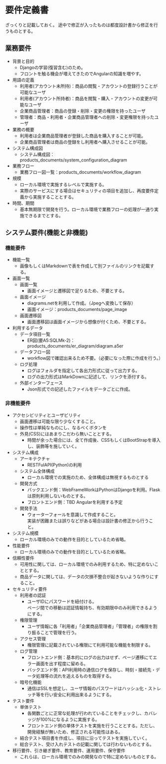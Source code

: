 # 要件定義書
ざっくりと記載しておく。
途中で修正が入ったものは都度設計書から修正を行うものとする。

## 業務要件
* 背景と目的  
  * Djangoの学習(復習含む)のため。
  * フロントを触る機会が増えてきたのでAngularの知識を増やす。
* 用語の定義
  * 利用者(アカウント未所持)：商品の閲覧・アカウントの登録行うことが可能なユーザ
  * 利用者(アカウント所持者)：商品を閲覧・購入・アカウントの変更が可能なユーザ
  * 企業商品管理者：商品の登録・削除・変更の権限を持ったユーザ
  * 管理者：商品・利用者・企業商品管理者への削除・変更権限を持ったユーザ
* 業務の概要
  * 利用者は企業商品管理者が登録した商品を購入することが可能。
  * 企業商品管理者は商品の登録をし利用者へ購入させることが可能。
* システム構成図
  * システム構成図：products_documents/system_configuration_diagram
* 業務フロー
  * 業務フロー図一覧：products_documents/workflow_diagram
* 規模
  * ローカル環境で実施するレベルで実施する。
  * 実際のサービスにする場合はセキュリティの項目を追加し、再度要件定義から実施することとする。
* 時間、期間
  * 基本無期限で開発を行う。ローカル環境で業務フローの処理が一通り実施できるまでとする。

## システム要件(機能と非機能)
### 機能要件
* 機能一覧
  * 画像もしくはMarkdownで表を作成して別ファイルのリンクを記載する。
* 画面一覧
  * 画面一覧
    * 画面イメージと遷移図で足りるため、不要とする。
  * 画面イメージ
    * diagrams.netを利用して作成。（Jpegへ変換して保存）
    * 画面イメージ：products_documents/page_image
  * 画面遷移図
    * 画面遷移図は画面イメージから想像が付くため、不要とする。
* 利用するデータ
  * データ項目一覧
    * ER図(要A5:SQLMk-2)：products_documents/er_diagram/diagram.a5er
  * データフロー図
    * workflow図で確認出来るため不要。（必要になった際に作成を行う。）
  * ログ処理
    * ログはフォルダを指定して各出力形式に従って出力する。
    * ログの出力形式はMarkDownに記述して、リンクを添付する。
  * 外部インターフェース
    * Json形式での記述したファイルをデータごとに作成。

### 非機能要件
* アクセシビリティとユーザビリティ
  * 画面遷移は可能な限り少なくすること。
  * 操作性は単純なものにし、なるべくボタンを
  * 外見(CSS)にはあまりこだわら無いこととする。
    * 時間が余った場合には、全て作成後、CSSもしくはBootStrapを導入し、装飾等を施していく。
* システム構成
  * アーキテクチャ
    * RESTFulAPI(Python)の利用
  * システム全体構成
    * ローカル環境での実施のため、全体構成は無視するものとする
  * 開発方式
    * バックエンド側：WebFrameWorkはPythonはDjangoを利用。Flaskは原則利用しないものとする。
    * フロントエンド側：TBD Angularを利用する予定
  * 開発手法
    * ウォーターフォールを意識して作成すること。  
    実装が困難または誤りなどがある場合は設計書の修正から行うこと。
* システム規模
  * ローカル環境のみでの動作を目的としているため省略。
* 性能要件
  * ローカル環境のみでの動作を目的としているため省略。
* 信頼性要件
  * 可用性に関しては、ローカル環境でのみ利用するため、特に定めないこととする。
  * 商品データに関しては、データの欠損不整合が起きないような作りにすること。
* セキュリティ要件
  * 利用者の認証
    * ユーザIDにパスワードを紐付ける。  
    ページ間での移動は認証情報持ち、有効期限中のみ利用できるようにする。
  * 権限管理
    * ユーザ情報に各「利用者」「企業商品管理者」「管理者」の権限を割り振ることで管理を行う。
  * アクセス管理
    * 権限管理に記載されている権限にて利用可能な機能を制限する。
  * ログ管理
    * フロントエンド側：基本的にログの出力はせず、ページ遷移にてエラー画面を出す程度に留める。
    * バックエンド側：API利用時の通信ログを保存し、時刻・接続先・データ処理等の流れを追えるものを取得する。
  * 暗号化機能
    * 通信はSSLを想定し、ユーザ情報のパスワードはハッシュ化・ストレッチ等を行い安全に利用出来るようにする。
* テスト要件
  * 単体テスト
    * 各関数ごとに正常な処理が行われていることをチェックし、カバレッジが100%になるように実施する。
    * フロントエンド側の単体テストを実施を行うこととする。ただし、開発経験が無いため、修正される可能性はある。
  * 結合テスト項目書を作成し、項目に沿ってテストを実施していく。
  * 総合テスト、受け入れテストの記載に関しては行わないものとする。
* 移行要件、引き継ぎ要件、教育要件、運用要件、保守要件
  * これらは、ローカル環境でのみの開発なので特に定めないものとする。






